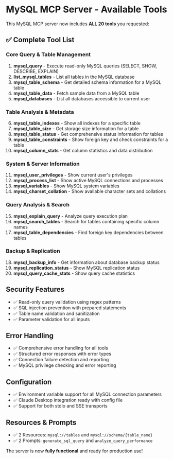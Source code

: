 # MySQL MCP Server - Available Tools

This MySQL MCP server now includes **ALL 20 tools** you requested:

## ✅ Complete Tool List

### Core Query & Table Management
1. **mysql_query** - Execute read-only MySQL queries (SELECT, SHOW, DESCRIBE, EXPLAIN)
2. **list_mysql_tables** - List all tables in the MySQL database
3. **mysql_table_schema** - Get detailed schema information for a MySQL table
4. **mysql_table_data** - Fetch sample data from a MySQL table
5. **mysql_databases** - List all databases accessible to current user

### Table Analysis & Metadata  
6. **mysql_table_indexes** - Show all indexes for a specific table
7. **mysql_table_size** - Get storage size information for a table
8. **mysql_table_status** - Get comprehensive status information for tables
9. **mysql_table_constraints** - Show foreign key and check constraints for a table
10. **mysql_column_stats** - Get column statistics and data distribution

### System & Server Information
11. **mysql_user_privileges** - Show current user's privileges
12. **mysql_process_list** - Show active MySQL connections and processes
13. **mysql_variables** - Show MySQL system variables
14. **mysql_charset_collation** - Show available character sets and collations

### Query Analysis & Search
15. **mysql_explain_query** - Analyze query execution plan
16. **mysql_search_tables** - Search for tables containing specific column names
17. **mysql_table_dependencies** - Find foreign key dependencies between tables

### Backup & Replication
18. **mysql_backup_info** - Get information about database backup status
19. **mysql_replication_status** - Show MySQL replication status
20. **mysql_query_cache_stats** - Show query cache statistics

## Security Features
- ✅ Read-only query validation using regex patterns
- ✅ SQL injection prevention with prepared statements  
- ✅ Table name validation and sanitization
- ✅ Parameter validation for all inputs

## Error Handling
- ✅ Comprehensive error handling for all tools
- ✅ Structured error responses with error types
- ✅ Connection failure detection and reporting
- ✅ MySQL privilege checking and error reporting

## Configuration
- ✅ Environment variable support for all MySQL connection parameters
- ✅ Claude Desktop integration ready with config file
- ✅ Support for both stdio and SSE transports

## Resources & Prompts
- ✅ 2 Resources: `mysql://tables` and `mysql://schema/{table_name}`
- ✅ 2 Prompts: `generate_sql_query` and `analyze_query_performance`

The server is now **fully functional** and ready for production use!
